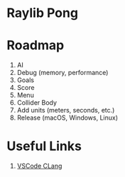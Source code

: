# Raylib Pong

# Roadmap

1. AI
1. Debug (memory, performance)
1. Goals
1. Score
1. Menu
1. Collider Body
1. Add units (meters, seconds, etc.)
1. Release (macOS, Windows, Linux)

# Useful Links

1. [VSCode CLang](https://code.visualstudio.com/docs/cpp/config-clang-mac)
